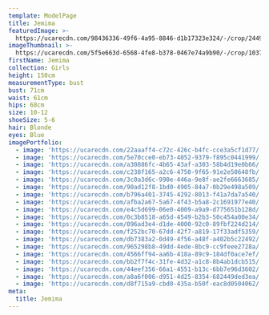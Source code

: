 ```yaml
---
template: ModelPage
title: Jemima
featuredImage: >-
  https://ucarecdn.com/98436336-49f6-4a95-8846-d1b17323e324/-/crop/2449x1351/0,0/-/preview/
imageThumbnail: >-
  https://ucarecdn.com/5f5e663d-6568-4fe8-b378-0467e74a9b90/-/crop/1037x1523/395,0/-/preview/
firstName: Jemima
collection: Girls
height: 150cm
measurementType: bust
bust: 71cm
waist: 61cm
hips: 68cm
size: 10-12
shoeSize: 5-6
hair: Blonde
eyes: Blue
imagePortfolio:
  - image: 'https://ucarecdn.com/22aaaff4-c72c-426c-b4fc-cce3a5cf1d77/'
  - image: 'https://ucarecdn.com/5e70cce0-eb73-4052-9379-f895c0441999/'
  - image: 'https://ucarecdn.com/a30886fc-4b65-43af-a303-58b4d19e0b66/'
  - image: 'https://ucarecdn.com/c238f165-a2c6-4750-9f65-91e2e50648fb/'
  - image: 'https://ucarecdn.com/3c0a3d6c-990e-446a-9e8f-ae2fe6663685/'
  - image: 'https://ucarecdn.com/90ad12f8-1bd0-4905-84a7-0b29e498a509/'
  - image: 'https://ucarecdn.com/b796a401-3745-4292-8013-f41a7da7a540/'
  - image: 'https://ucarecdn.com/afba2a67-5a67-4f43-b5a8-2c1691977e40/'
  - image: 'https://ucarecdn.com/e4c5d699-06e0-4009-a9a9-d775651b128d/'
  - image: 'https://ucarecdn.com/0c3b8518-a65d-4549-b2b3-50c454a00e34/'
  - image: 'https://ucarecdn.com/096ad3e4-d1de-4000-92c0-89fbf224d214/'
  - image: 'https://ucarecdn.com/f252bc70-67dd-42f7-a819-17f33adf5359/'
  - image: 'https://ucarecdn.com/db7383a2-0d49-4f56-a48f-a402b5c22492/'
  - image: 'https://ucarecdn.com/965298b8-49dd-4ede-8bc9-cc9feee2728a/'
  - image: 'https://ucarecdn.com/4566ff94-aa6b-418a-89c9-184df0ace7ef/'
  - image: 'https://ucarecdn.com/bb2f7f4c-31fe-4d32-a1c8-8b4ab1dcb515/'
  - image: 'https://ucarecdn.com/44eef356-66a1-4551-b13c-6bb7e96d3602/'
  - image: 'https://ucarecdn.com/a8a6f006-d951-4d25-8354-682449ded3ea/'
  - image: 'https://ucarecdn.com/d8f715a9-cbd0-435a-b50f-eac8d0504062/'
meta:
  title: Jemima
---
```


